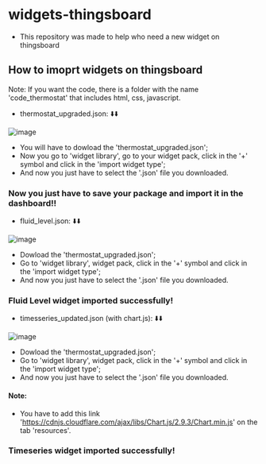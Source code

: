 # widgets-thingsboard
 
* This repository was made to help who need a new widget on thingsboard

## How to imoprt widgets on thingsboard

Note: If you want the code, there is a folder with the name 'code_thermostat' that includes html, css, javascript.

- thermostat_upgraded.json: :arrow_down::arrow_down:

![image](https://github.com/nicolas-davila/widgets-thingsboard/assets/123404361/2551257a-42c5-498b-b5e3-7e9bb08f5880)

- You will have to dowload the 'thermostat_upgraded.json';
- Now you go to 'widget library', go to your widget pack, click in the '+' symbol and click in the 'import widget type';
- And now you just have to select the '.json' file you downloaded.

### Now you just have to save your package and import it in the dashboard!!

- fluid_level.json: :arrow_down::arrow_down:

![image](https://github.com/nicolas-davila/widgets-thingsboard/assets/123404361/d4770904-ab25-4a5b-8e24-5156b2951189)

- Dowload the 'thermostat_upgraded.json';
- Go to 'widget library', widget pack, click in the '+' symbol and click in the 'import widget type';
- And now you just have to select the '.json' file you downloaded.

### Fluid Level widget imported successfully!

- timesseries_updated.json (with chart.js): :arrow_down::arrow_down:

![image](https://github.com/nicolas-davila/widgets-thingsboard/assets/123404361/471991ce-fd00-49bc-9682-11b980470224)

- Dowload the 'thermostat_upgraded.json';
- Go to 'widget library', widget pack, click in the '+' symbol and click in the 'import widget type';
- And now you just have to select the '.json' file you downloaded.

#### Note: 

- You have to add this link 'https://cdnjs.cloudflare.com/ajax/libs/Chart.js/2.9.3/Chart.min.js' on the tab 'resources'.

### Timeseries widget imported successfully!
